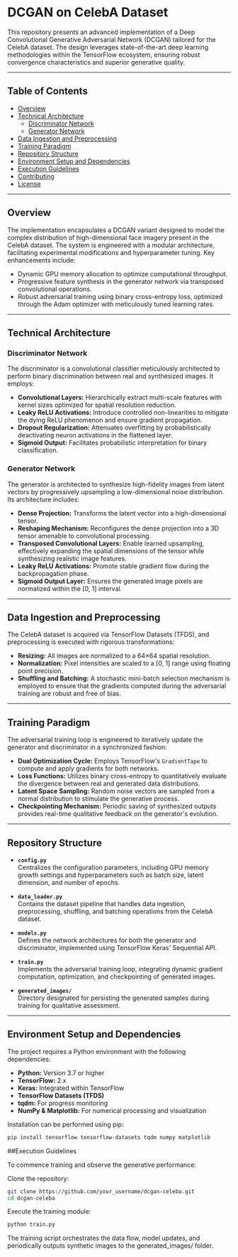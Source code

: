 # DCGAN on CelebA Dataset

This repository presents an advanced implementation of a Deep Convolutional Generative Adversarial Network (DCGAN) tailored for the CelebA dataset. The design leverages state-of-the-art deep learning methodologies within the TensorFlow ecosystem, ensuring robust convergence characteristics and superior generative quality.

---

## Table of Contents

- [Overview](#overview)
- [Technical Architecture](#technical-architecture)
  - [Discriminator Network](#discriminator-network)
  - [Generator Network](#generator-network)
- [Data Ingestion and Preprocessing](#data-ingestion-and-preprocessing)
- [Training Paradigm](#training-paradigm)
- [Repository Structure](#repository-structure)
- [Environment Setup and Dependencies](#environment-setup-and-dependencies)
- [Execution Guidelines](#execution-guidelines)
- [Contributing](#contributing)
- [License](#license)

---

## Overview

The implementation encapsulates a DCGAN variant designed to model the complex distribution of high-dimensional face imagery present in the CelebA dataset. The system is engineered with a modular architecture, facilitating experimental modifications and hyperparameter tuning. Key enhancements include:
- Dynamic GPU memory allocation to optimize computational throughput.
- Progressive feature synthesis in the generator network via transposed convolutional operations.
- Robust adversarial training using binary cross-entropy loss, optimized through the Adam optimizer with meticulously tuned learning rates.

---

## Technical Architecture

### Discriminator Network

The discriminator is a convolutional classifier meticulously architected to perform binary discrimination between real and synthesized images. It employs:
- **Convolutional Layers:** Hierarchically extract multi-scale features with kernel sizes optimized for spatial resolution reduction.
- **Leaky ReLU Activations:** Introduce controlled non-linearities to mitigate the dying ReLU phenomenon and ensure gradient propagation.
- **Dropout Regularization:** Attenuates overfitting by probabilistically deactivating neuron activations in the flattened layer.
- **Sigmoid Output:** Facilitates probabilistic interpretation for binary classification.

### Generator Network

The generator is architected to synthesize high-fidelity images from latent vectors by progressively upsampling a low-dimensional noise distribution. Its architecture includes:
- **Dense Projection:** Transforms the latent vector into a high-dimensional tensor.
- **Reshaping Mechanism:** Reconfigures the dense projection into a 3D tensor amenable to convolutional processing.
- **Transposed Convolutional Layers:** Enable learned upsampling, effectively expanding the spatial dimensions of the tensor while synthesizing realistic image features.
- **Leaky ReLU Activations:** Promote stable gradient flow during the backpropagation phase.
- **Sigmoid Output Layer:** Ensures the generated image pixels are normalized within the [0, 1] interval.

---

## Data Ingestion and Preprocessing

The CelebA dataset is acquired via TensorFlow Datasets (TFDS), and preprocessing is executed with rigorous transformations:
- **Resizing:** All images are normalized to a 64×64 spatial resolution.
- **Normalization:** Pixel intensities are scaled to a [0, 1] range using floating point precision.
- **Shuffling and Batching:** A stochastic mini-batch selection mechanism is employed to ensure that the gradients computed during the adversarial training are robust and free of bias.

---

## Training Paradigm

The adversarial training loop is engineered to iteratively update the generator and discriminator in a synchronized fashion:
- **Dual Optimization Cycle:** Employs TensorFlow's `GradientTape` to compute and apply gradients for both networks.
- **Loss Functions:** Utilizes binary cross-entropy to quantitatively evaluate the divergence between real and generated data distributions.
- **Latent Space Sampling:** Random noise vectors are sampled from a normal distribution to stimulate the generative process.
- **Checkpointing Mechanism:** Periodic saving of synthesized outputs provides real-time qualitative feedback on the generator's evolution.

---

## Repository Structure

- **`config.py`**  
  Centralizes the configuration parameters, including GPU memory growth settings and hyperparameters such as batch size, latent dimension, and number of epochs.

- **`data_loader.py`**  
  Contains the dataset pipeline that handles data ingestion, preprocessing, shuffling, and batching operations from the CelebA dataset.

- **`models.py`**  
  Defines the network architectures for both the generator and discriminator, implemented using TensorFlow Keras' Sequential API.

- **`train.py`**  
  Implements the adversarial training loop, integrating dynamic gradient computation, optimization, and checkpointing of generated images.

- **`generated_images/`**  
  Directory designated for persisting the generated samples during training for qualitative assessment.

---

## Environment Setup and Dependencies

The project requires a Python environment with the following dependencies:
- **Python:** Version 3.7 or higher
- **TensorFlow:** 2.x
- **Keras:** Integrated within TensorFlow
- **TensorFlow Datasets (TFDS)**
- **tqdm:** For progress monitoring
- **NumPy & Matplotlib:** For numerical processing and visualization

Installation can be performed using pip:

```bash
pip install tensorflow tensorflow-datasets tqdm numpy matplotlib

```
##Execution Guidelines

To commence training and observe the generative performance:

Clone the repository:
```bash
git clone https://github.com/your_username/dcgan-celeba.git
cd dcgan-celeba
```
Execute the training module:
```bash
python train.py
```
The training script orchestrates the data flow, model updates, and periodically outputs synthetic images to the generated_images/ folder.
